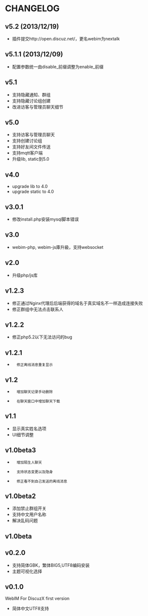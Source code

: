 CHANGELOG
==============================

v5.2 (2013/12/19)
-----------------------------
* 插件提交http://open.discuz.net/，更名webim为nextalk

v5.1.1 (2013/12/09)
-----------------------------
* 配置参数统一由disable_前缀调整为enable_前缀


v5.1
-----------------------------
* 支持隐藏通知、群组
* 支持隐藏讨论组创建
* 改进访客与管理员聊天细节

v5.0
-----------------------------
* 支持访客与管理员聊天
* 支持创建讨论组
* 支持好友间文件传送
* 支持mqtt客户端
* 升级lib, static到5.0

v4.0 
-----------------------------
* upgrade lib to 4.0
* upgrade static to 4.0


v3.0.1
-----------------------------
* 修改install.php安装mysql脚本错误 

v3.0
-----------------------------
* webim-php, webim-js庫升級，支持websocket

v2.0
-----------------------------
* 升级php/js库


v1.2.3
-----------------------------
*	修正通过Nginx代理后后端获得的域名于真实域名不一样造成连接失败
*	修正群组中无法点击联系人

v1.2.2
-----------------------------
*	修正php5.2以下无法访问的bug

v1.2.1
-------------------------------
*       修正离线消息重复显示


v1.2
-------------------------------
*       增加聊天记录手动删除
*       在聊天窗口中增加聊天下载

v1.1
-------------------------------
*	显示真实姓名选项
*	UI细节调整


v1.0beta3
-------------------------------
*       增加陌生人聊天
*       支持状态变更以及隐身
*       修正看不到自己发送的离线消息


v1.0beta2
-------------------------------
*	添加禁止群组开关
*	支持中文用户名称
*	解决乱码问题


v1.0beta
-------------------------------


v0.2.0
-------------------------------

*	支持简体GBK，繁体BIG5,UTF8编码安装
*	主题可视化选择


v0.1.0
-------------------------------

WebIM For DiscuzX first version

*	简体中文UTF8支持
